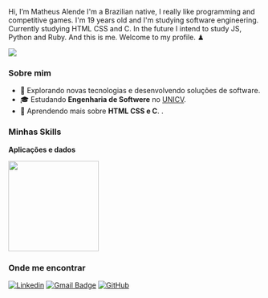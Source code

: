 Hi, I’m Matheus Alende
I'm a Brazilian native, I really like programming and competitive games.
I'm 19 years old and I'm studying software engineering.
Currently studying HTML CSS and C.
In the future I intend to study JS, Python and Ruby.
And this is me.
Welcome to my profile. ♟

![](https://komarev.com/ghpvc/?username=Mathyess&color=006bed)

<h3>Sobre mim</h3>


- 🤔 Explorando novas tecnologias e desenvolvendo soluções de software.
- 🎓 Estudando **Engenharia de Softwere** no <a href="https://unicv.edu.br/">UNICV</a>.
- 🌱 Aprendendo mais sobre **HTML CSS e C**.
.

<h3>Minhas Skills</h3>


**Aplicações e dados**


  <img height="180em" src="https://github-readme-stats.vercel.app/api?username=mathyess&theme=dark&show_icons=true" />
</a>

<h3>Onde me encontrar</h3>


[![Linkedin](https://img.shields.io/badge/-Linkedin-blue?style=flat-square&logo=Linkedin&logoColor=white&link=https://www.linkedin.com/in/matheus-alende-26384a278/)](https://www.linkedin.com/in/matheus-alende-26384a278/)
[![Gmail Badge](https://img.shields.io/badge/-Gmail-006bed?style=flat-square&logo=Gmail&logoColor=white&link=mailto:Matheuzoapires@gmail.com)](mailto:matheuzoapires@gmail.com)
[![GitHub](https://img.shields.io/github/followers/mathyess?label=follow&style=social)](https://github.com/Mathyess)
